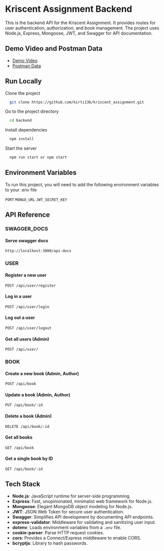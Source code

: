 
# Kriscent Assignment Backend

This is the backend API for the Kriscent Assignment. It provides routes for user authentication, authorization, and book management. The project uses Node.js, Express, Mongoose, JWT, and Swagger for API documentation.

## Demo Video and Postman Data

 - [Demo Video](https://drive.google.com/file/d/1H0nnJiNiWfXqdH7soxwjDUf1q2SS9Nyz/view?usp=drive_link)
 - [Postman Data](https://drive.google.com/file/d/1CFR-nJ61t7YGO3e3j9eEECKyN_5mbkP2/view?usp=drive_link)

## Run Locally

Clone the project

```bash
  git clone https://github.com/kirti136/kriscent_assignment.git
```

Go to the project directory

```bash
  cd backend
```

Install dependencies

```bash
  npm install
```

Start the server

```bash
  npm run start or npm start
```


## Environment Variables

To run this project, you will need to add the following environment variables to your .env file

`PORT`
`MONGO_URL`
`JWT_SECRET_KEY`


## API Reference

### SWAGGER_DOCS

#### Serve swagger docs
```http
http://localhost:3000/api-docs
```

### USER
#### Register a new user
```http
POST /api/user/register
```

#### Log in a user
```http
POST /api/user/login
```

#### Log out a user
```http
POST /api/user/logout
```

#### Get all users (Admin)
```http
POST /api/user/
```

### BOOK
#### Create a new book (Admin, Author)
```http
POST /api/book
```

#### Update a book (Admin, Author)
```http
PUT /api/book/:id
```

#### Delete a book (Admin)
```http
DELETE /api/book/:id
```

#### Get all books
```http
GET /api/book
```

#### Get a single book by ID
```http
GET /api/book/:id
```
## Tech Stack

- **Node.js**: JavaScript runtime for server-side programming.
- **Express**: Fast, unopinionated, minimalist web framework for Node.js.
- **Mongoose**: Elegant MongoDB object modeling for Node.js.
- **JWT**: JSON Web Token for secure user authentication.
- **Swagger**: Simplifies API development by documenting API endpoints.
- **express-validator**: Middleware for validating and sanitizing user input.
- **dotenv**: Loads environment variables from a `.env` file.
- **cookie-parser**: Parse HTTP request cookies.
- **cors**: Provides a Connect/Express middleware to enable CORS.
- **bcryptjs**: Library to hash passwords.
